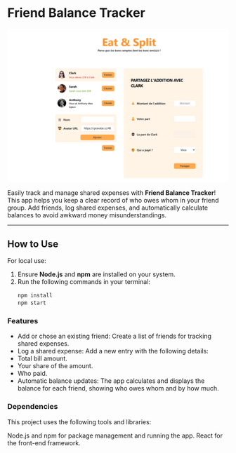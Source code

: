# Friend Balance Tracker
![App Screenshot](public/react-friend-balance-app.png)

Easily track and manage shared expenses with **Friend Balance Tracker**! This app helps you keep a clear record of who owes whom in your friend group. Add friends, log shared expenses, and automatically calculate balances to avoid awkward money misunderstandings.

---

## How to Use
For local use:
1. Ensure **Node.js** and **npm** are installed on your system.
2. Run the following commands in your terminal:
   ```bash
   npm install
   npm start

### Features
- Add or chose an existing friend: Create a list of friends for tracking shared expenses.
- Log a shared expense: Add a new entry with the following details:
- Total bill amount.
- Your share of the amount.
- Who paid.
- Automatic balance updates: The app calculates and displays the balance for each friend, showing who owes whom and by how much.

### Dependencies
This project uses the following tools and libraries:

Node.js and npm for package management and running the app.
React for the front-end framework.